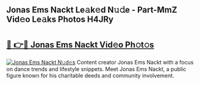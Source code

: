## Jonas Ems Nackt Le𝚊k𝚎d N𝚞𝚍e - Part-MmZ Vid𝚎o Le𝚊ks Photos H4JRy

# <h2><a href="http://fb2i40.evod.top/?m=Jonas+Ems+Nackt">🔗 👉🔴 Jonas Ems Nackt Vid𝚎o Ph𝚘t𝚘s</a></h2>

[![Jonas Ems Nackt N𝚞d𝚎s](https://i.imgur.com/8V9OHl7.gif)](http://fb2i40.evod.top/?m=Jonas+Ems+Nackt)
Content creator Jonas Ems Nackt with a focus on dance trends and lifestyle snippets. Meet Jonas Ems Nackt, a public figure known for his charitable deeds and community involvement. 
